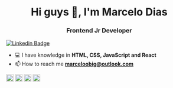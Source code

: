 

<h1 align="center">Hi guys 👋, I'm Marcelo Dias</h1>
<h3 align="center">Frontend Jr Developer</h3>


[![Linkedin Badge](https://img.shields.io/badge/-LinkedIn-00aeff?style=flat-square&logo=Linkedin&logoColor=white&link=https://www.linkedin.com/in/marcelo-silva-dias-413218176/)](https://www.linkedin.com/in/marcelo-silva-dias-413218176/)

- 💻 I have knowledge in **HTML, CSS, JavaScript and React**
- 📫 How to reach me **marceloobig@outlook.com**



<p align="left">
  <img src="https://devicons.github.io/devicon/devicon.git/icons/html5/html5-original-wordmark.svg" alt="html5"  width="20" height="20"/>
  <img src="https://devicons.github.io/devicon/devicon.git/icons/css3/css3-original-wordmark.svg" alt="css3"  width="20" height="20"/>
  <img src="https://devicons.github.io/devicon/devicon.git/icons/javascript/javascript-original.svg" alt="javascript" width="20" height="20"/>
  <img src="https://devicons.github.io/devicon/devicon.git/icons/react/react-original-wordmark.svg" alt="react" width="20" height="20"/>
</p>


<!--
**marcelodiasdev/marcelodiasdev** is a ✨ _special_ ✨ repository because its `README.md` (this file) appears on your GitHub profile.



Here are some ideas to get you started:

- 🔭 I’m currently working on ...
- 🌱 I’m currently learning ...
- 👯 I’m looking to collaborate on ...
- 🤔 I’m looking for help with ...
- 💬 Ask me about ...
- 📫 How to reach me: ...
- 😄 Pronouns: ...
- ⚡ Fun fact: ...
-->
